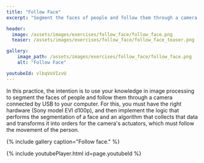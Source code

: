 ```yaml
---
title: "Follow Face"
excerpt: "Segment the faces of people and follow them through a camera."

header:
  image: /assets/images/exercises/follow_face/follow_face.png
  teaser: /assets/images/exercises/follow_face/follow_face_teaser.png

gallery:
    image_path: /assets/images/exercises/follow_face/follow_face.png
    alt: "Follow Face"

youtubeId: vlbqVoVIzvU
---
```


In this practice, the intention is to use your knowledge in image processing to segment the faces of people and follow them through a camera connected by USB to your computer. For this, you must have the right hardware (Sony model EVI d100p), and then implement the logic that performs the segmentation of a face and an algorithm that collects that data and transforms it into orders for the camera's actuators, which must follow the movement of the person.

{% include gallery caption="Follow face." %}


{% include youtubePlayer.html id=page.youtubeId %}

